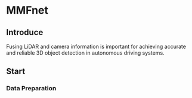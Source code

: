 # MMFnet

## Introduce
Fusing LiDAR and camera information is important for achieving accurate and reliable 3D object detection in autonomous driving systems.

## Start
### Data Preparation
